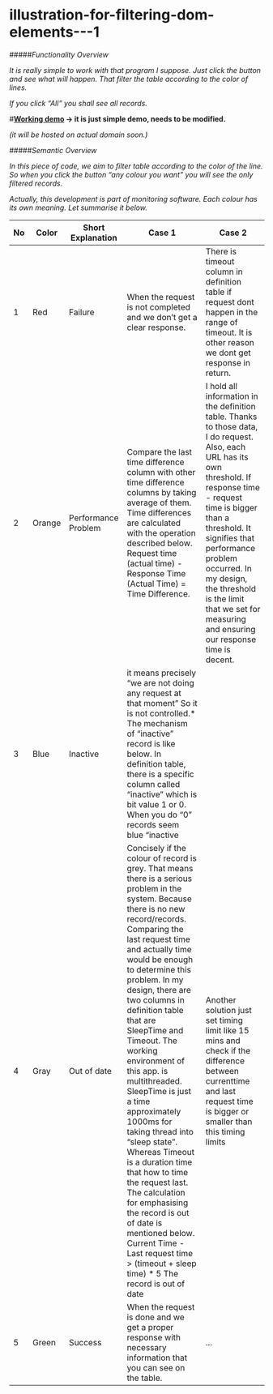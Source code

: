 # illustration-for-filtering-dom-elements---1

#####*Functionality Overview*

*It is really simple to work with that program I suppose. Just click the button and see what will happen. That filter the table according to the color of lines.*

*If you click “All” you shall see all records.*

#**[Working demo](https://jsfiddle.net/hellyeah/my3dd968/) -> it is just simple demo, needs to be modified.**

*(it will be hosted on actual domain soon.)*

#####*Semantic Overview*

*In this piece of code, we aim to filter table according to the color of the line. So when you click the button “any colour you want” you will see the only filtered records.*

*Actually, this development is part of monitoring software. Each colour has its own meaning. Let summarise it below.*

No | Color | Short Explanation | Case 1 | Case 2
--- | --- | --- | --- | --- 
1 | Red | Failure | When the request is not completed and we don’t get a clear response. | There is timeout column in definition table if request dont happen in the range of timeout. It is other reason we dont get response in return.  
2 | Orange | Performance Problem | Compare the last time difference column with other time difference columns by taking average of them. Time differences are  calculated with the operation described below. Request time (actual time) - Response Time (Actual Time) = Time Difference. | I hold all information in the definition table. Thanks to those data, I do request. Also, each URL has its own threshold. If response time - request time is bigger than a threshold. It signifies that performance problem occurred. In my design, the threshold is the limit that we set for measuring and ensuring our response time is decent.
3 | Blue | Inactive | it means precisely “we are not doing any request at that moment” So it is not controlled.* The mechanism of “inactive” record is like below. In definition table, there is a specific column called “inactive” which is bit value 1 or 0. When you do “0” records seem blue “inactive | 
4 | Gray | Out of date | Concisely if the colour of record is grey. That means there is a serious problem in the system. Because there is no new record/records. Comparing the last request time and actually time would be enough to determine this problem. In my design, there are two columns in definition table that are SleepTime and Timeout. The working environment of this app. is multithreaded. SleepTime is just a time approximately 1000ms for taking thread into “sleep state”. Whereas Timeout is a duration time that how to time the request last. The calculation for emphasising the record is out of date is mentioned below. Current Time - Last request time > (timeout + sleep time) * 5 The record is out of date | Another solution  just set timing limit like 15 mins and check if the difference between currenttime and last request time is bigger or smaller than this timing limits
5 | Green | Success | When the request is done and we get a proper response with necessary information that you can see on the table. | ...



